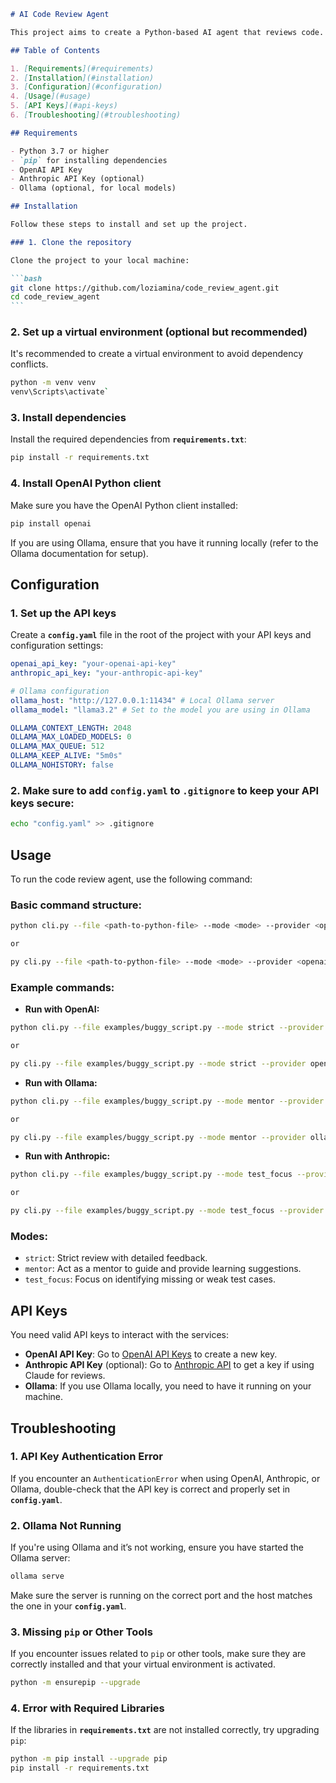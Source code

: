 ````markdown
# AI Code Review Agent

This project aims to create a Python-based AI agent that reviews code. The agent analyzes code snippets or files, detects potential issues, suggests improvements, and generates a review summary.

## Table of Contents

1. [Requirements](#requirements)
2. [Installation](#installation)
3. [Configuration](#configuration)
4. [Usage](#usage)
5. [API Keys](#api-keys)
6. [Troubleshooting](#troubleshooting)

## Requirements

- Python 3.7 or higher
- `pip` for installing dependencies
- OpenAI API Key
- Anthropic API Key (optional)
- Ollama (optional, for local models)

## Installation

Follow these steps to install and set up the project.

### 1. Clone the repository

Clone the project to your local machine:

```bash
git clone https://github.com/loziamina/code_review_agent.git
cd code_review_agent
```
````

### 2. Set up a virtual environment (optional but recommended)

It's recommended to create a virtual environment to avoid dependency conflicts.

```bash
python -m venv venv
venv\Scripts\activate`
```

### 3. Install dependencies

Install the required dependencies from **`requirements.txt`**:

```bash
pip install -r requirements.txt
```

### 4. Install OpenAI Python client

Make sure you have the OpenAI Python client installed:

```bash
pip install openai
```

If you are using Ollama, ensure that you have it running locally (refer to the Ollama documentation for setup).

## Configuration

### 1. Set up the API keys

Create a **`config.yaml`** file in the root of the project with your API keys and configuration settings:

```yaml
openai_api_key: "your-openai-api-key"
anthropic_api_key: "your-anthropic-api-key"

# Ollama configuration
ollama_host: "http://127.0.0.1:11434" # Local Ollama server
ollama_model: "llama3.2" # Set to the model you are using in Ollama

OLLAMA_CONTEXT_LENGTH: 2048
OLLAMA_MAX_LOADED_MODELS: 0
OLLAMA_MAX_QUEUE: 512
OLLAMA_KEEP_ALIVE: "5m0s"
OLLAMA_NOHISTORY: false
```

### 2. Make sure to add **`config.yaml`** to `.gitignore` to keep your API keys secure:

```bash
echo "config.yaml" >> .gitignore
```

## Usage

To run the code review agent, use the following command:

### Basic command structure:

```bash
python cli.py --file <path-to-python-file> --mode <mode> --provider <openai|ollama|anthropic>

or

py cli.py --file <path-to-python-file> --mode <mode> --provider <openai|ollama|anthropic>

```

### Example commands:

- **Run with OpenAI:**

```bash
python cli.py --file examples/buggy_script.py --mode strict --provider openai

or

py cli.py --file examples/buggy_script.py --mode strict --provider openai

```

- **Run with Ollama:**

```bash
python cli.py --file examples/buggy_script.py --mode mentor --provider ollama

or

py cli.py --file examples/buggy_script.py --mode mentor --provider ollama

```

- **Run with Anthropic:**

```bash
python cli.py --file examples/buggy_script.py --mode test_focus --provider anthropic

or

py cli.py --file examples/buggy_script.py --mode test_focus --provider anthropic

```

### Modes:

- `strict`: Strict review with detailed feedback.
- `mentor`: Act as a mentor to guide and provide learning suggestions.
- `test_focus`: Focus on identifying missing or weak test cases.

## API Keys

You need valid API keys to interact with the services:

- **OpenAI API Key**: Go to [OpenAI API Keys](https://platform.openai.com/account/api-keys) to create a new key.
- **Anthropic API Key** (optional): Go to [Anthropic API](https://www.anthropic.com) to get a key if using Claude for reviews.
- **Ollama**: If you use Ollama locally, you need to have it running on your machine.

## Troubleshooting

### 1. **API Key Authentication Error**

If you encounter an `AuthenticationError` when using OpenAI, Anthropic, or Ollama, double-check that the API key is correct and properly set in **`config.yaml`**.

### 2. **Ollama Not Running**

If you're using Ollama and it’s not working, ensure you have started the Ollama server:

```bash
ollama serve
```

Make sure the server is running on the correct port and the host matches the one in your **`config.yaml`**.

### 3. **Missing `pip` or Other Tools**

If you encounter issues related to `pip` or other tools, make sure they are correctly installed and that your virtual environment is activated.

```bash
python -m ensurepip --upgrade
```

### 4. **Error with Required Libraries**

If the libraries in **`requirements.txt`** are not installed correctly, try upgrading `pip`:

```bash
python -m pip install --upgrade pip
pip install -r requirements.txt
```
